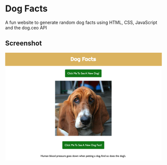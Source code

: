 # Dog Facts
A fun website to generate random dog facts using HTML, CSS, JavaScript and the dog.ceo API

## Screenshot

![home page](./assets/images/dog-facts-home.png)

